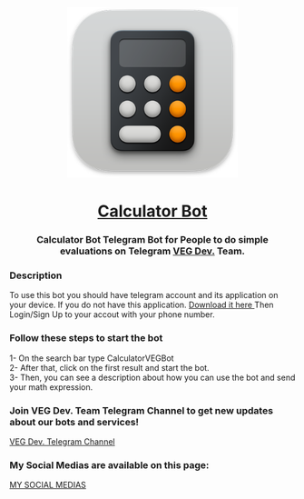 <p align="center"> <img src="https://github.com/ArtinMoghadasi/CalculatorBot/blob/main/CalculatorBot.png" height="300" width="300"/></p>
<h1 align="center"> <a href="https://www.t.me/CalculatorVEGBot"> Calculator Bot </a> </h1>
<h3 align="center"> Calculator Bot Telegram Bot for People to do simple evaluations on Telegram <a href="https://www.t.me/VEGCH"> VEG Dev.</a> Team. </h3>
<h3> Description </h3>
To use this bot you should have telegram account and its application on your device.
If you do not have this application. <a href="https://telegram.org/apps"> Download it here </a>
Then Login/Sign Up to your accout with your phone number.

<h3> Follow these steps to start the bot </h3>
1- On the search bar type CalculatorVEGBot </br>
2- After that, click on the first result and start the bot. </br>
3- Then, you can see a description about how you can use the bot and send your math expression.

<h3> Join VEG Dev. Team Telegram Channel to get new updates about our bots and services!</h3>
<a href="https://www.t.me/VEGCH"> VEG Dev. Telegram Channel </a>

<h3> My Social Medias are available on this page: </h3>
<a href="https://www.zil.ink/ArtinMoghadasi">MY SOCIAL MEDIAS</a> 



